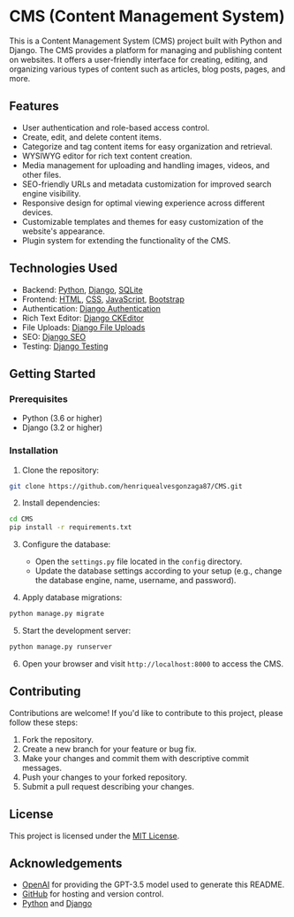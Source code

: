 # CMS (Content Management System)

This is a Content Management System (CMS) project built with Python and Django. The CMS provides a platform for managing and publishing content on websites. It offers a user-friendly interface for creating, editing, and organizing various types of content such as articles, blog posts, pages, and more.

## Features

- User authentication and role-based access control.
- Create, edit, and delete content items.
- Categorize and tag content items for easy organization and retrieval.
- WYSIWYG editor for rich text content creation.
- Media management for uploading and handling images, videos, and other files.
- SEO-friendly URLs and metadata customization for improved search engine visibility.
- Responsive design for optimal viewing experience across different devices.
- Customizable templates and themes for easy customization of the website's appearance.
- Plugin system for extending the functionality of the CMS.

## Technologies Used

- Backend: [Python](https://www.python.org/), [Django](https://www.djangoproject.com/), [SQLite](https://www.sqlite.org/)
- Frontend: [HTML](https://html.com/), [CSS](https://developer.mozilla.org/en-US/docs/Web/CSS), [JavaScript](https://developer.mozilla.org/en-US/docs/Web/JavaScript), [Bootstrap](https://getbootstrap.com/)
- Authentication: [Django Authentication](https://docs.djangoproject.com/en/3.2/topics/auth/)
- Rich Text Editor: [Django CKEditor](https://django-ckeditor.readthedocs.io/)
- File Uploads: [Django File Uploads](https://docs.djangoproject.com/en/3.2/topics/http/file-uploads/)
- SEO: [Django SEO](https://djangoseo.com/)
- Testing: [Django Testing](https://docs.djangoproject.com/en/3.2/topics/testing/)

## Getting Started

### Prerequisites

- Python (3.6 or higher)
- Django (3.2 or higher)

### Installation

1. Clone the repository:

```bash
git clone https://github.com/henriquealvesgonzaga87/CMS.git
```

2. Install dependencies:

```bash
cd CMS
pip install -r requirements.txt
```

3. Configure the database:
   
   - Open the `settings.py` file located in the `config` directory.
   - Update the database settings according to your setup (e.g., change the database engine, name, username, and password).

4. Apply database migrations:

```bash
python manage.py migrate
```

5. Start the development server:

```bash
python manage.py runserver
```

6. Open your browser and visit `http://localhost:8000` to access the CMS.

## Contributing

Contributions are welcome! If you'd like to contribute to this project, please follow these steps:

1. Fork the repository.
2. Create a new branch for your feature or bug fix.
3. Make your changes and commit them with descriptive commit messages.
4. Push your changes to your forked repository.
5. Submit a pull request describing your changes.

## License

This project is licensed under the [MIT License](LICENSE).

## Acknowledgements

- [OpenAI](https://openai.com/) for providing the GPT-3.5 model used to generate this README.
- [GitHub](https://github.com/) for hosting and version control.
- [Python](https://www.python.org/) and [Django](https://www.djangoproject.com/)
